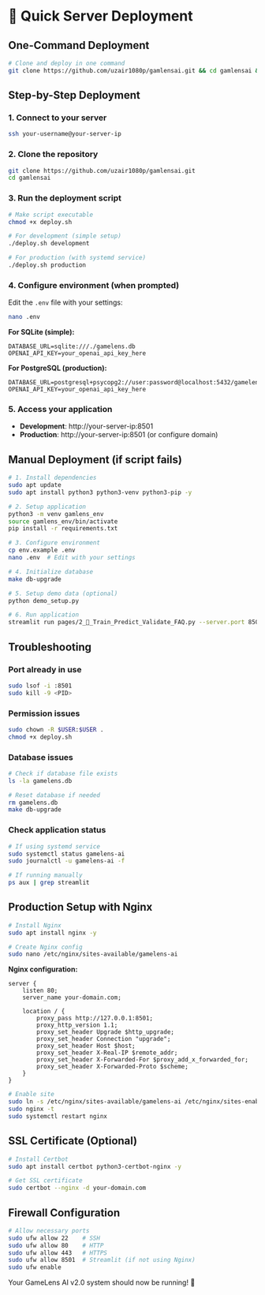 # 🚀 Quick Server Deployment

## **One-Command Deployment**

```bash
# Clone and deploy in one command
git clone https://github.com/uzair1080p/gamlensai.git && cd gamlensai && chmod +x deploy.sh && ./deploy.sh development
```

## **Step-by-Step Deployment**

### **1. Connect to your server**
```bash
ssh your-username@your-server-ip
```

### **2. Clone the repository**
```bash
git clone https://github.com/uzair1080p/gamlensai.git
cd gamlensai
```

### **3. Run the deployment script**
```bash
# Make script executable
chmod +x deploy.sh

# For development (simple setup)
./deploy.sh development

# For production (with systemd service)
./deploy.sh production
```

### **4. Configure environment (when prompted)**
Edit the `.env` file with your settings:
```bash
nano .env
```

**For SQLite (simple):**
```env
DATABASE_URL=sqlite:///./gamelens.db
OPENAI_API_KEY=your_openai_api_key_here
```

**For PostgreSQL (production):**
```env
DATABASE_URL=postgresql+psycopg2://user:password@localhost:5432/gamelens
OPENAI_API_KEY=your_openai_api_key_here
```

### **5. Access your application**
- **Development**: http://your-server-ip:8501
- **Production**: http://your-server-ip:8501 (or configure domain)

## **Manual Deployment (if script fails)**

```bash
# 1. Install dependencies
sudo apt update
sudo apt install python3 python3-venv python3-pip -y

# 2. Setup application
python3 -m venv gamlens_env
source gamlens_env/bin/activate
pip install -r requirements.txt

# 3. Configure environment
cp env.example .env
nano .env  # Edit with your settings

# 4. Initialize database
make db-upgrade

# 5. Setup demo data (optional)
python demo_setup.py

# 6. Run application
streamlit run pages/2_🚀_Train_Predict_Validate_FAQ.py --server.port 8501 --server.address 0.0.0.0
```

## **Troubleshooting**

### **Port already in use**
```bash
sudo lsof -i :8501
sudo kill -9 <PID>
```

### **Permission issues**
```bash
sudo chown -R $USER:$USER .
chmod +x deploy.sh
```

### **Database issues**
```bash
# Check if database file exists
ls -la gamelens.db

# Reset database if needed
rm gamelens.db
make db-upgrade
```

### **Check application status**
```bash
# If using systemd service
sudo systemctl status gamelens-ai
sudo journalctl -u gamelens-ai -f

# If running manually
ps aux | grep streamlit
```

## **Production Setup with Nginx**

```bash
# Install Nginx
sudo apt install nginx -y

# Create Nginx config
sudo nano /etc/nginx/sites-available/gamelens-ai
```

**Nginx configuration:**
```nginx
server {
    listen 80;
    server_name your-domain.com;

    location / {
        proxy_pass http://127.0.0.1:8501;
        proxy_http_version 1.1;
        proxy_set_header Upgrade $http_upgrade;
        proxy_set_header Connection "upgrade";
        proxy_set_header Host $host;
        proxy_set_header X-Real-IP $remote_addr;
        proxy_set_header X-Forwarded-For $proxy_add_x_forwarded_for;
        proxy_set_header X-Forwarded-Proto $scheme;
    }
}
```

```bash
# Enable site
sudo ln -s /etc/nginx/sites-available/gamelens-ai /etc/nginx/sites-enabled/
sudo nginx -t
sudo systemctl restart nginx
```

## **SSL Certificate (Optional)**

```bash
# Install Certbot
sudo apt install certbot python3-certbot-nginx -y

# Get SSL certificate
sudo certbot --nginx -d your-domain.com
```

## **Firewall Configuration**

```bash
# Allow necessary ports
sudo ufw allow 22    # SSH
sudo ufw allow 80    # HTTP
sudo ufw allow 443   # HTTPS
sudo ufw allow 8501  # Streamlit (if not using Nginx)
sudo ufw enable
```

Your GameLens AI v2.0 system should now be running! 🎉
